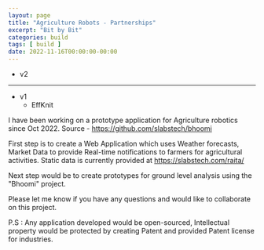```yaml
---
layout: page
title: "Agriculture Robots - Partnerships"
excerpt: "Bit by Bit"
categories: build
tags: [ build ]
date: 2022-11-16T00:00:00-00:00
---
```

* v2

---
* v1
  * EffKnit

I have been working on a prototype application for Agriculture robotics since Oct 2022.
Source - https://github.com/slabstech/bhoomi

First step is to create a Web Application which uses Weather forecasts, Market Data
to provide Real-time notifications to farmers for agricultural activities.
Static data is currently provided at https://slabstech.com/raita/

Next step would be to create prototypes for ground level analysis using the "Bhoomi" project.

Please let me know if you have any questions and would like to collaborate on this project.

P.S : Any application developed would be open-sourced, Intellectual property would be protected
by creating Patent and provided Patent license for industries.


